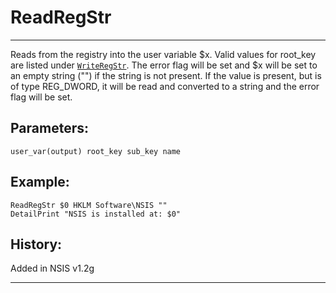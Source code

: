 # ReadRegStr

---

Reads from the registry into the user variable $x. Valid values for root_key are listed under [`WriteRegStr`][1]. The error flag will be set and $x will be set to an empty string ("") if the string is not present. If the value is present, but is of type REG_DWORD, it will be read and converted to a string and the error flag will be set.

## Parameters:

    user_var(output) root_key sub_key name

## Example:

	ReadRegStr $0 HKLM Software\NSIS ""
	DetailPrint "NSIS is installed at: $0"

## History:

Added in NSIS v1.2g

---

[1]: WriteRegStr.md